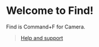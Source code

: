# Welcome to Find!

Find is Command+F for Camera.
> [Help and support](https://github.com/zjohnzheng/FindHelp)

